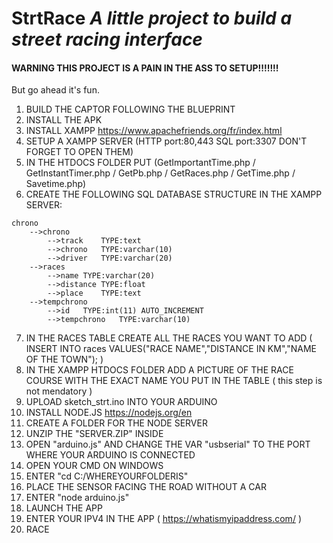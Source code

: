 # StrtRace *A little project to build a street racing interface*

#### WARNING THIS PROJECT IS A PAIN IN THE ASS TO SETUP!!!!!!! 
But go ahead it's fun.


1) BUILD THE CAPTOR FOLLOWING THE BLUEPRINT
2) INSTALL THE APK
3) INSTALL XAMPP https://www.apachefriends.org/fr/index.html
4) SETUP A XAMPP SERVER (HTTP port:80,443 SQL port:3307  DON'T FORGET TO OPEN THEM)
5) IN THE HTDOCS FOLDER PUT (GetImportantTime.php / GetInstantTimer.php / GetPb.php / GetRaces.php / GetTime.php / Savetime.php)
6) CREATE THE FOLLOWING SQL DATABASE STRUCTURE IN THE XAMPP SERVER:

```
chrono
    -->chrono
        -->track	TYPE:text
        -->chrono	TYPE:varchar(10)
        -->driver	TYPE:varchar(20)
    -->races
        -->name	TYPE:varchar(20)
        -->distance	TYPE:float
        -->place	TYPE:text
    -->tempchrono
        -->id   TYPE:int(11) AUTO_INCREMENT
        -->tempchrono	TYPE:varchar(10)
```
7) IN THE RACES TABLE CREATE ALL THE RACES YOU WANT TO ADD ( INSERT INTO races VALUES("RACE NAME","DISTANCE IN KM","NAME OF THE TOWN"); )
8) IN THE XAMPP HTDOCS FOLDER ADD A PICTURE OF THE RACE COURSE WITH THE EXACT NAME YOU PUT IN THE TABLE ( this step is not mendatory )
9) UPLOAD sketch_strt.ino INTO YOUR ARDUINO
10) INSTALL NODE.JS https://nodejs.org/en
11) CREATE A FOLDER FOR THE NODE SERVER
12) UNZIP THE "SERVER.ZIP" INSIDE
13) OPEN "arduino.js" AND CHANGE THE VAR "usbserial" TO THE PORT WHERE YOUR ARDUINO IS CONNECTED
14) OPEN YOUR CMD ON WINDOWS 
15) ENTER "cd C:/WHEREYOURFOLDERIS"
16) PLACE THE SENSOR FACING THE ROAD WITHOUT A CAR
17) ENTER "node arduino.js"
18) LAUNCH THE APP
19) ENTER YOUR IPV4 IN THE APP ( https://whatismyipaddress.com/ )
20) RACE 
